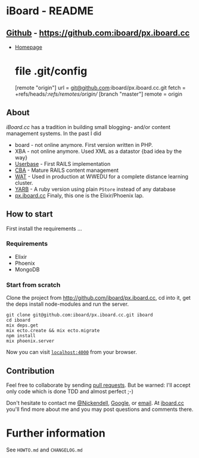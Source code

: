 # iBoard - README

## [Github][] - https://github.com:iboard/px.iboard.cc

* [Homepage][]


    # file .git/config

    [remote "origin"]
      url = git@github.com:iboard/px.iboard.cc.git
      fetch = +refs/heads/*:refs/remotes/origin/*
    [branch "master"]
      remote = origin

## About

*iBoard.cc* has a tradition in building small blogging- and/or content management
systems. In the past I did 

  * board - not online anymore. First version written in PHP.
  * XBA - not online anymore. Used XML as a datastor {bad idea by the way}
  * [Userbase][] - First RAILS implementation
  * [CBA][] - Mature RAILS content management 
  * [WAT][] - Used in production at WWEDU for a complete distance learning cluster.
  * [YARB][] - A ruby version using plain `PStore` instead of any database
  * [px.iboard.cc][] Finaly, this one is the Elixir/Phoenix lap.

## How to start

First install the requirements ...

### Requirements

  * Elixir
  * Phoenix
  * MongoDB

### Start from scratch

Clone the project from http://github.com/iboard/px.iboard.cc, cd into it, get
the deps install node-modules and run the server.

    git clone git@github.com:iboard/px.iboard.cc.git iboard
    cd iboard
    mix deps.get
    mix ecto.create && mix ecto.migrate
    npm install
    mix phoenix.server

Now you can visit [`localhost:4000`](http://localhost:4000) from your browser.

## Contribution

Feel free to collaborate by sending [pull requests]. But be warned: I'll accept
only code which is done TDD and almost perfect ;-)

Don't hesitate to contact me [@Nickendell][], [Google][], or [email][].
At [iboard.cc][] you'll find more about me and you may post questions and
comments there.

# Further information

See `HOWTO.md` and `CHANGELOG.md` 

[Userbase]: http://github.com/iboard/userbase
[CBA]: http://github.com/iboard/cba
[WAT]: http://github.com/iboard/wat
[YARB]: http://github.com/iboard/yarb
[px.iboard.cc]: http://github.com/iboard/px.iboard.cc
[@Nickendell]: https://twitter.com/#Nickendell
[Google]: https://plus.google.com/+AndreasAltendorfer
[email]: mailto:andreas@altendorfer.at
[iboard.cc]: http://iboard.cc
[pull requests]: https://github.com/iboard/px.iboard.cc/pulls
[Github]: https://github.com/iboard/px.iboard.cc
[Homepage]: http://iboard.github.io/px.iboard.cc/


